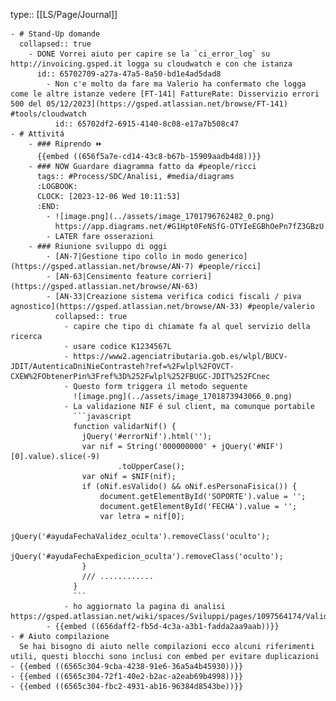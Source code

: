 type:: [[LS/Page/Journal]]

	- # Stand-Up domande
	  collapsed:: true
		- DONE Vorrei aiuto per capire se la `ci_error_log` su http://invoicing.gsped.it logga su cloudwatch e con che istanza
		  id:: 65702709-a27a-47a5-8a50-bd1e4ad5dad8
			- Non c'e molto da fare ma Valerio ha confermato che logga come le altre istanze vedere [FT-141| FattureRate: Disservizio errori 500 del 05/12/2023](https://gsped.atlassian.net/browse/FT-141) #tools/cloudwatch
			  id:: 65702df2-6915-4140-8c08-e17a7b508c47
	- # Attivitá
		- ### Riprendo ⏩️
		  {{embed ((656f5a7e-cd14-43c8-b67b-15909aadb4d8))}}
		- ### NOW Guardare diagramma fatto da #people/ricci 
		  tags:: #Process/SDC/Analisi, #media/diagrams
		  :LOGBOOK:
		  CLOCK: [2023-12-06 Wed 10:11:53]
		  :END:
			- ![image.png](../assets/image_1701796762482_0.png)
			  https://app.diagrams.net/#G1Hpt0FeNSfG-OTYIeEGBhOePn7fZ3GBzU
			- LATER fare osserazioni
		- ### Riunione sviluppo di oggi
			- [AN-7|Gestione tipo collo in modo generico](https://gsped.atlassian.net/browse/AN-7) #people/ricci]
			- [AN-63|Censimento feature corrieri](https://gsped.atlassian.net/browse/AN-63)
			- [AN-33|Creazione sistema verifica codici fiscali / piva  agnostico](https://gsped.atlassian.net/browse/AN-33) #people/valerio
			  collapsed:: true
				- capire che tipo di chiamate fa al quel servizio della ricerca
				- usare codice K1234567L
				- https://www2.agenciatributaria.gob.es/wlpl/BUCV-JDIT/AutenticaDniNieContrasteh?ref=%2Fwlpl%2FOVCT-CXEW%2FObtenerPin%3Fref%3D%252Fwlpl%252FBUGC-JDIT%252FCnec
				- Questo form triggera il metodo seguente
				  ![image.png](../assets/image_1701873943066_0.png)
				- La validazione NIF é sul client, ma comunque portabile
				  ```javascript
				  function validarNif() {
				  	jQuery('#errorNif').html('');
				  	var nif = String('000000000' + jQuery('#NIF')[0].value).slice(-9)
				  			.toUpperCase();
				  	var oNif = $NIF(nif);
				  	if (oNif.esValido() && oNif.esPersonaFisica()) {
				  		document.getElementById('SOPORTE').value = '';
				  		document.getElementById('FECHA').value = '';
				  		var letra = nif[0];
				  		jQuery('#ayudaFechaValidez_oculta').removeClass('oculto');
				  		jQuery('#ayudaFechaExpedicion_oculta').removeClass('oculto');
				  	}
				    /// ............
				  }
				  ```
				- ho aggiornato la pagina di analisi https://gsped.atlassian.net/wiki/spaces/Sviluppi/pages/1097564174/Validazione+p.iva+c.f.
			- {{embed ((656daff2-fb5d-4c3a-a3b1-fadda2aa9aab))}}
	- # Aiuto compilazione
	  Se hai bisogno di aiuto nelle compilazioni ecco alcuni riferimenti utili, questi blocchi sono inclusi con embed per evitare duplicazioni
	- {{embed ((6565c304-9cba-4238-91e6-36a5a4b45930))}}
	- {{embed ((6565c304-72f1-40e2-b2ac-a2eab69b4998))}}
	- {{embed ((6565c304-fbc2-4931-ab16-96384d8543be))}}
